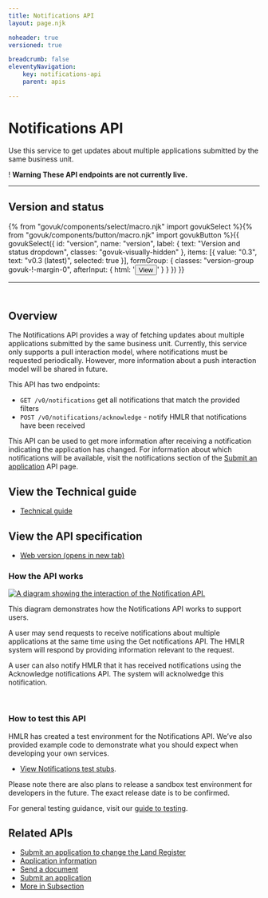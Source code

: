 ```yaml
---
title: Notifications API
layout: page.njk

noheader: true
versioned: true

breadcrumb: false
eleventyNavigation:
    key: notifications-api
    parent: apis

---
```


<div class="govuk-grid-row">
  <div class="govuk-grid-column-full">
    <h1 class="govuk-heading-xl">
      Notifications API
    </h1>
    <p class="govuk-body-l">Use this service to get updates about multiple applications submitted by the same business
      unit.</p>
    <div class="govuk-warning-text">
      <span class="govuk-warning-text__icon" aria-hidden="true">!</span>
      <strong class="govuk-warning-text__text">
        <span class="govuk-visually-hidden">Warning</span>
        These API endpoints are not currently live.
      </strong>
    </div>
  </div>
</div>
<div class="govuk-grid-row">
  <div class="govuk-grid-column-two-thirds">
    <hr class="govuk-section-break govuk-section-break--m govuk-section-break--visible govuk-!-margin-top-0">
    <div class="bg-version-grid">
    <div>
        <h2 class="govuk-heading-m govuk-!-margin-0" id="version-and-status">Version and status</h2>
    </div>
{% from "govuk/components/select/macro.njk" import govukSelect %}{% from "govuk/components/button/macro.njk" import govukButton %}{{ govukSelect({
  id: "version",
  name: "version",
  label: {
      text: "Version and status dropdown",
      classes: "govuk-visually-hidden"
  },
  items: [{
      value: "0.3",
      text: "v0.3 (latest)",
      selected: true
  }],
  formGroup: {
      classes: "version-group govuk-!-margin-0",
      afterInput: {
          html: '<button type="submit" 
          class="govuk-button govuk-!-margin-0" 
          data-module="govuk-button"
          onclick="setVersion();"
          >View</button>'
      }
  }
}) }}
  </div>
  <hr class="govuk-section-break govuk-section-break--m govuk-section-break--visible">  
  <div>
    <h2 class="govuk-heading-m" id="overview"><br>Overview</h2>
    <p class="govuk-body">The Notifications API provides a way of fetching updates about multiple applications
      submitted by the same business unit. Currently, this service only supports a pull interaction model, where
      notifications must be requested periodically. However, more information about a push interaction model will be
      shared in future.</p>
    <p class="govuk-body">This API has two endpoints:</p>
    <ul class="govuk-list govuk-list--bullet">
      <li><code class="app-code app-code--inline">GET /v0/notifications</code> get all notifications
        that match the provided filters</li>
      <li><code class="app-code app-code--inline">POST /v0/notifications/acknowledge</code> - notify
        HMLR that notifications have been received</li>
    </ul>
    <p class="govuk-body">This API can be used to get more information after receiving a notification indicating the
      application has changed. For information about which notifications will be available, visit the notifications
      section of the <a class="govuk-body govuk-link" href="/apis/submit-an-application">Submit an application</a> API
      page.</p>
  </div>
  <div>
    <h2 class="govuk-heading-m" id="view-the-technical-guide">View the Technical guide</h2>
    <ul class="govuk-list">
      <li>
        <a class="govuk-body govuk-link" href="/apis/notifications/0.3/technical-guide">Technical guide</a>
      </li>
    </ul>
  </div>
  <div>
    <h2 class="govuk-heading-m" id="view-the-api-specification">View the API specification</h2>
    <ul class="govuk-list">
      <li>
        <a class="govuk-body govuk-link"
          href="https://landregistry.github.io/bgtechdoc/vcad/v0_3/vcad-spec.html#tag/Notifications-API"
          rel="noreferrer noopener" target="_blank">Web version (opens in new tab)</a>
      </li>
    </ul>
  </div>
  <div>
    <h3 class="govuk-heading-m" id="how-the-service-api-works">How the API works</h3>
    <div class="govuk-!-padding-bottom-3"></div>
    <a target="_blank" href="/assets/images/NotificationInteraction.png"><img src="/assets/images/NotificationInteraction.png"
      alt="A diagram showing the interaction of the Notification API."></a>
    <p class="govuk-body">This diagram demonstrates how the Notifications API works to support users.</p>
  <p class="govuk-body">A user may send requests to receive notifications about multiple applications at the same time using the Get notifications API. The HMLR system will respond by providing information relevant to the request.</p>
  <p class="govuk-body">A user can also notify HMLR that it has received notifications using the Acknowledge notifications API. The system will acknolwedge this notification.</p>
  </div>
  <br>
  <div>
    <h3 class="govuk-heading-m" id="how-to-test-this-service-api">How to test this API</h3>
    <p class="govuk-body">HMLR has created a test environment for the Notifications API. We’ve also provided example code to demonstrate what you should expect when developing your own services.</p>
    <ul class="govuk-list">
      <li>
        <p class="govuk-body"><a class="govuk-body govuk-link" href="/apis/notifications/0.3/test-stubs">View
            Notifications test stubs</a>.</p>
      </li>
    </ul>
    <div class="govuk-inset-text">Please note there are also plans to release a sandbox test environment for developers in the future. The exact release date is to be confirmed.</div>
    <p class="govuk-body">For general testing guidance, visit our <a class="govuk-body govuk-link"
        href="/a-guide-to-testing">guide to testing</a>.</p>
  </div>
</div>
<div class="govuk-grid-column-one-third">
  <aside class="related-items" role="complementary">
    <h2 class="govuk-heading-m" id="related-apis">
      Related APIs
    </h2>
    <nav role="navigation" aria-labelledby="related-apis">
      <ul class="govuk-list govuk-!-font-size-16">
        <li>
          <a class="govuk-body govuk-link" href="/apis/submit-an-application-to-change-the-land-register">
            Submit an application to change the Land Register
          </a>
        </li>
        <li>
          <a class="govuk-body govuk-link" href="/apis/application-information">
            Application information
          </a>
        </li>
        <li>
          <a class="govuk-body govuk-link" href="/apis/send-a-document">
            Send a document
          </a>
        <li>
          <a class="govuk-body govuk-link" href="/apis/submit-an-application">
            Submit an application
          </a>
        </li>
        <li>
          <a class="govuk-body govuk-link govuk-!-font-weight-bold" href="/find-a-service-api">
            More <span class="govuk-visually-hidden">in Subsection</span>
          </a>
        </li>
      </ul>
    </nav>
  </aside>
</div>